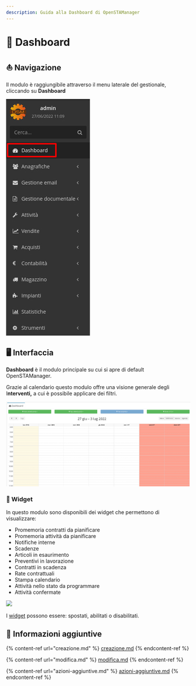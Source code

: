 ```yaml
---
description: Guida alla Dashboard di OpenSTAManager
---
```


# 📅 Dashboard

## ⛵ Navigazione

Il modulo è raggiungibile attraverso il menu laterale del gestionale, cliccando su **Dashboard**

![](<../../.gitbook/assets/immagine (39).png>)

## 🖥️ **Interfaccia**

**Dashboard** è il modulo principale  su cui si apre di default OpenSTAManager.

Grazie al calendario questo modulo offre una visione generale degli I**nterventi,** a cui è possibile applicare dei filtri.&#x20;

![](<../../.gitbook/assets/immagine (6).png>)

### 👾 Widget

In questo modulo sono disponibili dei widget che permettono di visualizzare:

* Promemoria contratti da pianificare
* Promemoria attività da pianificare
* Notifiche interne
* Scadenze
* Articoli in esaurimento
* Preventivi in lavorazione
* Contratti in scadenza
* Rate contrattuali
* Stampa calendario
* Attività nello stato da programmare
* Attività confermate

![](https://firebasestorage.googleapis.com/v0/b/gitbook-x-prod.appspot.com/o/spaces%2F-LZJeLg23eVDvrCv74U7-887967055%2Fuploads%2F8e1rYalOqDuajyd9n5WC%2Ffile.png?alt=media)

I [widget](../../interfaccia/widget.md) possono essere: spostati, abilitati o disabilitati.

## 🔽 Informazioni aggiuntive

{% content-ref url="creazione.md" %}
[creazione.md](creazione.md)
{% endcontent-ref %}

{% content-ref url="modifica.md" %}
[modifica.md](modifica.md)
{% endcontent-ref %}

{% content-ref url="azioni-aggiuntive.md" %}
[azioni-aggiuntive.md](azioni-aggiuntive.md)
{% endcontent-ref %}
